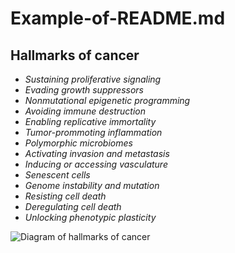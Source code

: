 # Example-of-README.md
## Hallmarks of cancer

* *Sustaining proliferative signaling*
* *Evading growth suppressors*
* *Nonmutational epigenetic programming*
* *Avoiding immune destruction*
* *Enabling replicative immortality*
* *Tumor-prommoting inflammation*
* *Polymorphic microbiomes*
* *Activating invasion and metastasis*
* *Inducing or accessing vasculature*
* *Senescent cells*
* *Genome instability and mutation*
* *Resisting cell death*
* *Deregulating cell death*
* *Unlocking phenotypic plasticity*

![Diagram of hallmarks of cancer](https://www.aacr.org/wp-content/uploads/2022/01/Hallmarks-of-Cancer.jpg)
